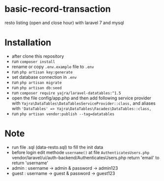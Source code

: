 # basic-record-transaction
resto listing (open and close hour) with laravel 7 and mysql

# Installation
- after clone this repository
- run `composer install`
- rename or copy `.env.example` file to `.env`
- run `php artisan key:generate`
- set database connection in `.env`
- run `php artisan migrate`
- run `php artisan db:seed`
- run `composer require yajra/laravel-datatables:^1.5`
- open the file config/app.php and then add following service provider with `Yajra\DataTables\DataTablesServiceProvider::class,` and aliases with `'DataTables' => Yajra\DataTables\Facades\DataTables::class,`
- run `php artisan vendor:publish --tag=datatables`

# Note
- run file .sql (data-resto.sql) to fill the init data
- before login edit methode `username()` at file `AuthenticatesUsers.php` vendor/laravel/ui/auth-backend/AuthenticatesUsers.php return 'email' to return 'username'
- admin : username -> admin & password -> admin123
- guest : username -> guest & password -> guest123

